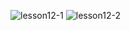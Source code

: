 ![lesson12-1](https://user-images.githubusercontent.com/76208848/182088148-f8653a73-bed5-499c-afed-bccbe7d2d5b2.png)
![lesson12-2](https://user-images.githubusercontent.com/76208848/182088154-fc0f0a1a-f8cf-42b0-958c-440541d3657a.png)
